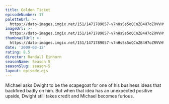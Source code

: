 ```yaml
---
title: Golden Ticket
episodeNumber: 17
paletteUrl: >-
  https://dato-images.imgix.net/151/1471789057-v7nHsSs5oQCnZB4H7oZRVVHt1SA.jpg?auto=enhance&ch=DPR%2CWidth&palette=json
imageUrl: >-
  https://dato-images.imgix.net/151/1471789057-v7nHsSs5oQCnZB4H7oZRVVHt1SA.jpg?auto=compress%2Cformat&ch=DPR%2CWidth&w=500
thumbnailUrl: >-
  https://dato-images.imgix.net/151/1471789057-v7nHsSs5oQCnZB4H7oZRVVHt1SA.jpg?auto=enhance&ch=DPR%2CWidth&fit=crop&fm=jpg&h=280&w=500
date: '2009-03-12'
rating: 8.5
director: Randall Einhorn
seasonName: Season 5
seasonSlug: season-5
layout: episode.ejs
---
```


Michael asks Dwight to be the scapegoat for one of his business ideas that backfired badly on him. But when that idea has an unexpected positive upside, Dwight still takes credit and Michael becomes furious.